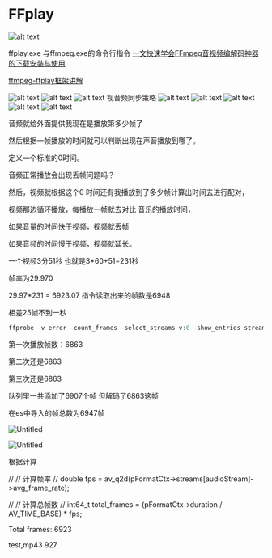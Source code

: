 # FFplay

![alt text](image-6.png)

ffplay.exe 与ffmpeg.exe的命令行指令
[一文快速学会FFmpeg音视频编解码神器的下载安装与使用](https://www.bilibili.com/read/cv23895928/)

[ffmpeg-ffplay框架讲解](https://zhuanlan.zhihu.com/p/577158437)

![alt text](image-7.png)
![alt text](image-8.png)
![alt text](image-9.png)
视音频同步策略
![alt text](image-10.png)
![alt text](image-11.png)
![alt text](image-12.png)
![alt text](image-13.png)
![alt text](image-14.png)

音频就给外面提供我现在是播放第多少帧了

然后根据一帧播放的时间就可以判断出现在声音播放到哪了。

定义一个标准的0时间。

音频正常播放会出现丢帧问题吗？

然后，视频就根据这个0 时间还有我播放到了多少帧计算出时间去进行配对，

视频那边循环播放，每播放一帧就去对比 音乐的播放时间，

如果音量的时间快于视频，视频就丢帧

如果音频的时间慢于视频，视频就延长。

一个视频3分51秒 也就是3*60+51=231秒

帧率为29.970   

  29.97*231 =  6923.07  指令读取出来的帧数是6948

相差25帧不到一秒

 

```c
ffprobe -v error -count_frames -select_streams v:0 -show_entries stream=nb_read_frames -of default=nokey=1:noprint_wrappers=1 test.flv
```

第一次播放帧数：6863

第二次还是6863

第三次还是6863

队列里一共添加了6907个帧 但解码了6863这帧

在es中导入的帧总数为6947帧

![Untitled](https://prod-files-secure.s3.us-west-2.amazonaws.com/a65c9f14-899c-4ef0-84a4-66e67cccca0d/033fc958-64ca-488d-af23-631724a2ed14/Untitled.png)

![Untitled](https://prod-files-secure.s3.us-west-2.amazonaws.com/a65c9f14-899c-4ef0-84a4-66e67cccca0d/b1da033b-ad72-4da0-844d-8fc793019f0c/Untitled.png)

根据计算

//  // 计算帧率
// double fps = av_q2d(pFormatCtx->streams[audioStream]->avg_frame_rate);

//  // 计算总帧数
//  int64_t total_frames = (pFormatCtx->duration / AV_TIME_BASE) * fps;

Total frames: 6923

test,mp43 927